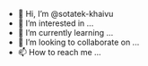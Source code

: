 - 👋 Hi, I’m @sotatek-khaivu
- 👀 I’m interested in ...
- 🌱 I’m currently learning ...
- 💞️ I’m looking to collaborate on ...
- 📫 How to reach me ...

<!---
sotatek-khaivu/sotatek-khaivu is a ✨ special ✨ repository because its `README.md` (this file) appears on your GitHub profile.
You can click the Preview link to take a look at your changes.
--->
